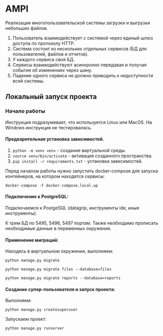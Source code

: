 # AMPI

Реализация многопользовательской системы загрузки и выгрузки небольших файлов.
1. Пользователь взаимодействует с системой через единый шлюз доступа по протоколу HTTP.
2. Система состоит из нескольких отдельных сервисов (БД для пользователей, файлов и отчетов). 
3. У каждого сервиса своя БД.
4. Сервисы взаимодействуют асинхронно передавая и получая события об изменениях через шину.
5. Падение одного сервиса не должно приводить к недоступности всей системы.

## Локальный запуск проекта

### Начало работы

Инструкция подразумевает, что используется Linux или MacOS. На Windows инструкция не тестировалась.

#### Предварительная установка зависимостей.

1. ```python -m venv venv``` - создание виртуальной среды.
2. ```source venv/bin/activate``` - активация созданного пространства.
3. ```pip install -r requirements.txt```  - установка зависимостей.


Перед началом работы нужно запустить docker-compose для запуска контейнеров, на котором находятся сервисы:

```docker-compose -f docker-compose.local.up```

#### Подключение к PostgreSQL:
Подключаемся к PostgeSQL (datagrip, инструменты ide, иные инструменты).

К трем БД по 5495, 5496, 5497 портам. Также необходимо прописать необходимые данные в переменных окружения.

#### Применение миграций:
Находясь в виртуальном окружении, выполняем:

```python manage.py migrate```

```python manage.py migrate files --database=files```

```python manage.py migrate reports --database=reports```

#### Создание супер-пользователя и запуск проекта:

Выполняем:

```python manage.py createsuperuser```

Запускаем проект:

```python manage.py runserver```

